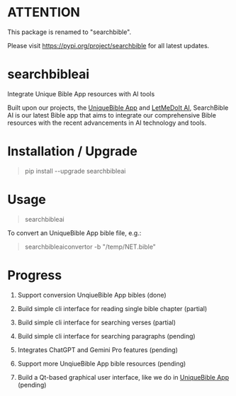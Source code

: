 # ATTENTION

This package is renamed to "searchbible".

Please visit https://pypi.org/project/searchbible for all latest updates.

# searchbibleai
Integrate Unique Bible App resources with AI tools

Built upon our projects, the [UniqueBible App](https://github.com/eliranwong/UniqueBible) and [LetMeDoIt AI](https://github.com/eliranwong/letmedoit), SearchBible AI is our latest Bible app that aims to integrate our comprehensive Bible resources with the recent advancements in AI technology and tools.

# Installation / Upgrade

> pip install --upgrade searchbibleai

# Usage

> searchbibleai

To convert an UniqueBible App bible file, e.g.:

> searchbibleaiconvertor -b "/temp/NET.bible"

# Progress

1. Support conversion UnqiueBible App bibles (done)

2. Build simple cli interface for reading single bible chapter (partial)

3. Build simple cli interface for searching verses (partial)

4. Build simple cli interface for searching paragraphs (pending)

5. Integrates ChatGPT and Gemini Pro features (pending)

6. Support more UnqiueBible App bible resources (pending)

7. Build a Qt-based graphical user interface, like we do in [UniqueBible App](https://github.com/eliranwong/UniqueBible) (pending)